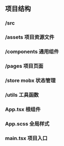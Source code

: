 ## 项目结构

### /src

### /assets 项目资源文件

### /components 通用组件

### /pages 项目页面

### /store mobx 状态管理

### /utils 工具函数

### App.tsx 根组件

### App.scss 全局样式

### main.tsx 项目入口
